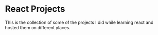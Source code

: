 # React Projects

This is the collection of some of the projects I did while learning react and hosted them on different places.
